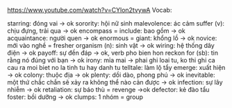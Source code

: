 
https://www.youtube.com/watch?v=CYlon2tvywA
Vocab:

starring: đóng vai -> ok
sorority: hội nữ sinh 
malevolence: ác cảm 
suffer (v): chịu đựng, trải qua -> ok
encompass = include: bao gồm -> ok
acquaintance: người quen -> ok
enormous = giant: khổng lồ -> ok
novice: mới vào nghề  = fresher 
organism (n): sinh vật -> ok
wiring: hệ thống dây điện -> ok
payoff: sự đền đáp -> ok, verb pho bien hon
reckon for (sb): tin rằng nó đúng với bạn -> ok
irony: mỉa mai -> phai ghi loai tu, ko thi ghi ca cau ra moi biet no la tinh tu hay danh tu
telltale: làm lộ tẩy 
emerge: xuất hiện -> ok
colony: thuộc địa -> ok
plenty: dồi dào, phong phú -> ok 
inevitable: một thứ chắc chắn sẽ xảy ra không thể nào cản được -> ok
infection: sự lây nhiễm -> ok
retaliation: sự báo thù = revenge ->ok
defector: kẻ đào tẩu 
foster: bồi dưỡng -> ok
clumps: 1 nhóm = group 

